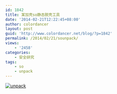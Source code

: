 ```yaml
---
id: 1842
title: 某加壳so静态脱壳工具
date: '2014-02-21T12:22:45+08:00'
author: colordancer
layout: post
guid: 'http://www.colordancer.net/blog/?p=1842'
permalink: /2014/02/21/sounpack/
views:
    - '2458'
categories:
    - 安全研究
tags:
    - so
    - unpack
---
```


[![unpack](http://www.colordancer.net/wp-content/uploads/2014/05/unpack.png)](http://www.colordancer.net/wp-content/uploads/2014/05/unpack.png)